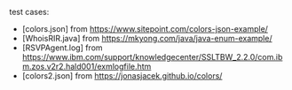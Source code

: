 test cases:
- [colors.json] from https://www.sitepoint.com/colors-json-example/
- [WhoisRIR.java] from https://mkyong.com/java/java-enum-example/
- [RSVPAgent.log] from https://www.ibm.com/support/knowledgecenter/SSLTBW_2.2.0/com.ibm.zos.v2r2.hald001/exmlogfile.htm
- [colors2.json] from https://jonasjacek.github.io/colors/
